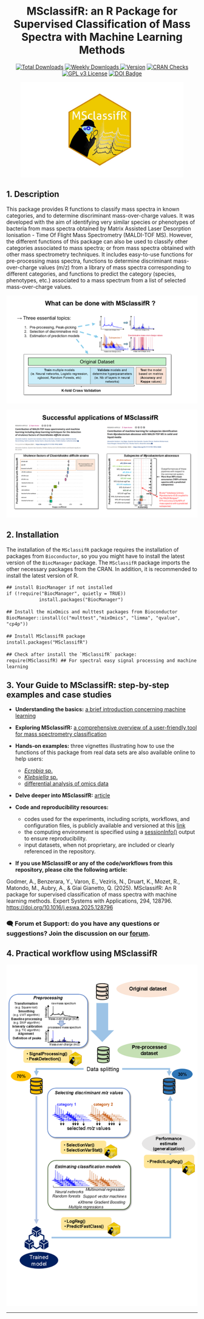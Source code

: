 <h1 align="center">MSclassifR: an R Package for Supervised Classification of Mass Spectra with Machine Learning Methods</h1>

<div align="center" style="margin-top: 10px;">
  <a href="https://cran.r-project.org/web/packages/MSclassifR/index.html"><img src="https://cranlogs.r-pkg.org/badges/grand-total/MSclassifR?color=green" alt="Total Downloads"></a>
   <a href="https://cran.r-project.org/package=MSclassifR"> <img src="https://cranlogs.r-pkg.org/badges/last-week/MSclassifR?color=yellow" alt="Weekly Downloads"> </a>
  <a href="https://cran.r-project.org/web/packages/MSclassifR/index.html"><img src="https://www.r-pkg.org/badges/version/MSclassifR" alt="Version"></a>
  <a href="https://cran.r-project.org/web/checks/check_results_MSclassifR.html"><img src="https://badges.cranchecks.info/worst/MSclassifR.svg" alt="CRAN Checks"></a>
  <a href="https://www.gnu.org/licenses/gpl-3.0"><img src="https://img.shields.io/badge/License-GPLv3-blue.svg" alt="GPL v3 License"></a>
  <a href="https://doi.org/10.1016/j.eswa.2025.128796">
    <img src="https://img.shields.io/badge/https://doi.org/10.1101/2022.03.14.484252-blue.svg" alt="DOI Badge">
</div></a>
  
<p align="center" style="max-width: 100%; max-height: 100%;">
  <img src="Figures/LogoMSclassifR.jpg" width="430" height="250">
</p>

## 1. Description

This package provides R functions to classify mass spectra in known categories, and to determine discriminant mass-over-charge values. It was developed with the aim of identifying very similar species or phenotypes of bacteria from  mass spectra obtained by Matrix Assisted Laser Desorption Ionisation - Time Of Flight Mass Spectrometry (MALDI-TOF MS). However, the different functions of this package can also be used to classify other categories associated to mass spectra; or from mass spectra obtained with other mass spectrometry techniques. It includes easy-to-use functions for pre-processing mass spectra, functions to determine discriminant mass-over-charge values (m/z) from a library of mass spectra corresponding to different categories, and functions to predict the category (species, phenotypes, etc.) associated to a mass spectrum from a list of selected mass-over-charge values. 

<p align="center">
  <img src="Figures/introductionMSclassifR.png"
    style="max-width: 100%; height: auto; object-fit: contain;">
</p>

<p align="center">
  <img src="Figures/Articles.png"
    style="max-width: 100%; height: auto; object-fit: contain;">
</p>

## 2. Installation

The installation of the `MSclassifR` package requires the installation of packages from `Bioconductor`, so you you might have to install the latest version of the `BiocManager` package. The `MSclassifR` package imports the other necessary packages from the CRAN. In addition, it is recommended to install the latest version of R.

```
## install BiocManager if not installed
if (!require("BiocManager", quietly = TRUE))
            install.packages("BiocManager")

## Install the mixOmics and multtest packages from Bioconductor
BiocManager::install(c("multtest","mixOmics", "limma", "qvalue", "cp4p"))

## Install MSclassifR package
install.packages("MSclassifR")

## Check after install the `MSclassifR` package:
require(MSclassifR) ## For spectral easy signal processing and machine learning
```

## 3. Your Guide to MSclassifR: step-by-step examples and case studies
- **Understanding the basics:** [a brief introduction concerning machine learning](Documents/ML_intro.md)
  
- **Exploring MSclassifR:** [a comprehensive overview of a user-friendly tool for mass spectrometry classification](Documents/MSclassifR_summary.md)
  
- **Hands-on examples:** three vignettes illustrating how to use the functions of this package from real data sets are also available online to help users: 
  - [*Ecrobia* sp.](https://agodmer.github.io/MSclassifR_examples/Vignettes/Vignettemsclassifr_Ecrobiav3.html)
  - [*Klebsiella* sp.](https://agodmer.github.io/MSclassifR_examples/Vignettes/Vignettemsclassifr_Klebsiellav3.html)
  - [differential analysis of omics data](https://agodmer.github.io/MSclassifR_examples/Vignettes/Vignettemsclassifr_DAv3.html)
    
- **Delve deeper into MSclassifR:** [article](https://doi.org/10.1016/j.eswa.2025.128796)
  
- **Code and reproducibility resources:**
    - codes used for the experiments, including scripts, workflows, and configuration files, is publicly available and versioned at this [link](Experiments/README.md)
    - the computing environment is specified using a [sessionInfo()](Experiments/SessionInfo.txt) output to ensure reproducibility.
    - input datasets, when not proprietary, are included or clearly referenced in the repository.
      
- **If you use MSclassifR or any of the code/workflows from this repository, please cite the following article:**

Godmer, A., Benzerara, Y., Varon, E., Veziris, N., Druart, K., Mozet, R., Matondo, M., Aubry, A., & Giai Gianetto, Q. (2025).
MSclassifR: An R package for supervised classification of mass spectra with machine learning methods.
Expert Systems with Applications, 294, 128796. https://doi.org/10.1016/j.eswa.2025.128796

### 🗨️ Forum et Support: do you have any questions or suggestions? Join the discussion on our [forum](https://github.com/agodmer/MSclassifR_examples/discussions).

## 4. Practical workflow using MSclassifR

<p align="center" style="max-width: 100%; max-height: 100%;">
  <img src="Figures/MSclassifRworkflow.PNG" alt="MSclassifR Workflow" 
       style="max-width: 100%; height: auto; object-fit: contain;">
</p>

---
